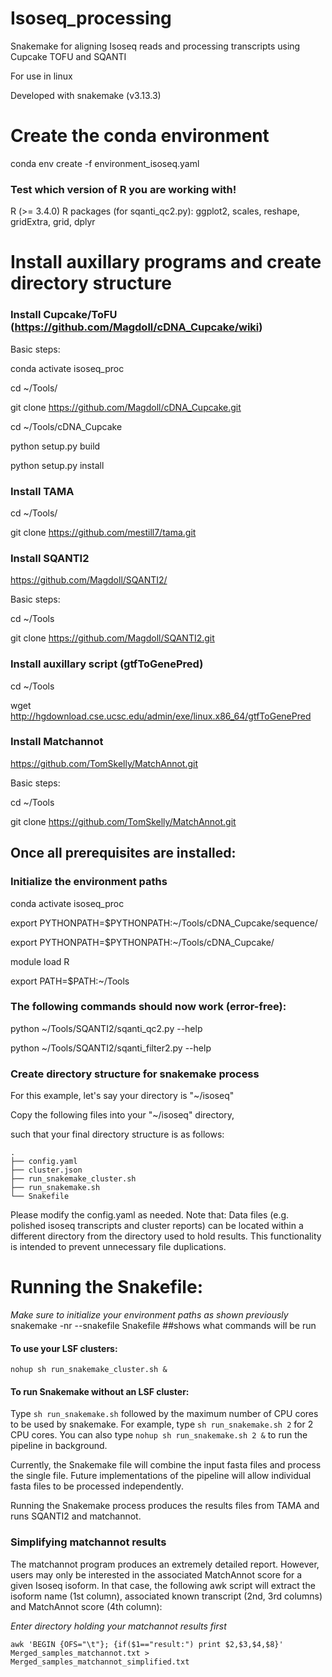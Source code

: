 # Isoseq_processing
Snakemake for aligning Isoseq reads and processing transcripts using Cupcake TOFU and SQANTI

For use in linux

Developed with snakemake (v3.13.3)

# Create the conda environment 
conda env create -f environment_isoseq.yaml

### Test which version of R you are working with!
R (>= 3.4.0)
R packages (for sqanti_qc2.py): ggplot2, scales, reshape, gridExtra, grid, dplyr

# Install auxillary programs and create directory structure
### Install Cupcake/ToFU (https://github.com/Magdoll/cDNA_Cupcake/wiki)
Basic steps:

conda activate isoseq_proc

cd ~/Tools/

git clone https://github.com/Magdoll/cDNA_Cupcake.git

cd ~/Tools/cDNA_Cupcake

python setup.py build

python setup.py install

### Install TAMA

cd ~/Tools/

git clone https://github.com/mestill7/tama.git

### Install SQANTI2
https://github.com/Magdoll/SQANTI2/

Basic steps:

cd \~/Tools

git clone https://github.com/Magdoll/SQANTI2.git


### Install auxillary script (gtfToGenePred)
cd \~/Tools

wget http://hgdownload.cse.ucsc.edu/admin/exe/linux.x86_64/gtfToGenePred


### Install Matchannot
https://github.com/TomSkelly/MatchAnnot.git

Basic steps:

cd \~/Tools

git clone https://github.com/TomSkelly/MatchAnnot.git


## Once all prerequisites are installed:
### Initialize the environment paths
conda activate isoseq_proc

export PYTHONPATH=$PYTHONPATH:~/Tools/cDNA_Cupcake/sequence/

export PYTHONPATH=$PYTHONPATH:~/Tools/cDNA_Cupcake/

module load R

export PATH=$PATH:\~/Tools


### The following commands should now work (error-free):
python ~/Tools/SQANTI2/sqanti_qc2.py --help

python ~/Tools/SQANTI2/sqanti_filter2.py --help

### Create directory structure for snakemake process
For this example, let's say your directory is "\~/isoseq"

Copy the following files into your "\~/isoseq" directory,

such that your final directory structure is as follows:

```
.
├── config.yaml
├── cluster.json
├── run_snakemake_cluster.sh
├── run_snakemake.sh
└── Snakefile
```
Please modify the config.yaml as needed. Note that: 
Data files (e.g. polished isoseq transcripts and cluster reports) can be 
located within a different directory from the directory used to hold results.
This functionality is intended to prevent unnecessary file duplications.

# Running the Snakefile:
_Make sure to initialize your environment paths as shown previously_
snakemake -nr --snakefile Snakefile ##shows what commands will be run

#### To use your LSF clusters:
```nohup sh run_snakemake_cluster.sh &```

#### To run Snakemake without an LSF cluster:
Type ```sh run_snakemake.sh``` followed by the maximum number of CPU cores to be
used by snakemake. For example, type ```sh run_snakemake.sh 2``` for 2 CPU cores. 
You can also type ```nohup sh run_snakemake.sh 2 &``` to run the pipeline in background.

Currently, the Snakemake file will combine the input fasta files and process the
single file. Future implementations of the pipeline will allow individual fasta 
files to be processed independently.

Running the Snakemake process produces the results files from TAMA and 
runs SQANTI2 and matchannot.  

### Simplifying matchannot results
The matchannot program produces an extremely detailed report. However, users may
only be interested in the associated MatchAnnot score for a given Isoseq isoform.
In that case, the following awk script will extract the isoform name (1st column), 
associated known transcript (2nd, 3rd columns) and MatchAnnot score (4th column):

_Enter directory holding your matchannot results first_

```awk 'BEGIN {OFS="\t"}; {if($1=="result:") print $2,$3,$4,$8}' Merged_samples_matchannot.txt > Merged_samples_matchannot_simplified.txt```
